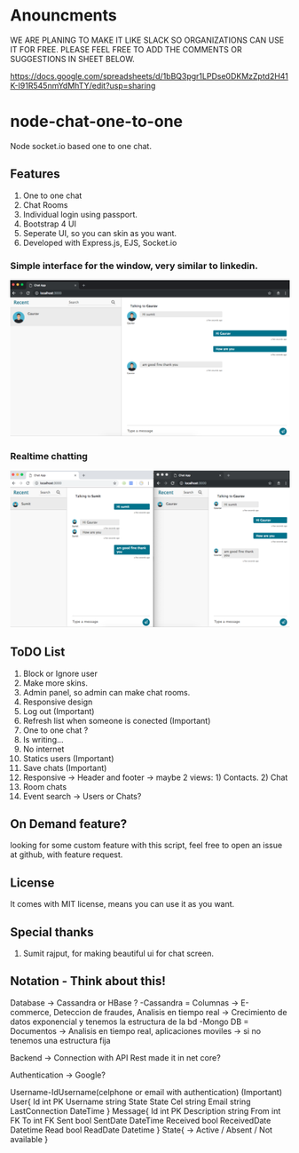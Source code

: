 # Anouncments

WE ARE PLANING TO MAKE IT LIKE SLACK SO ORGANIZATIONS CAN USE IT FOR FREE. PLEASE FEEL FREE TO ADD THE COMMENTS OR SUGGESTIONS IN SHEET BELOW.

https://docs.google.com/spreadsheets/d/1bBQ3pgr1LPDse0DKMzZptd2H41K-I91R545nmYdMhTY/edit?usp=sharing

# node-chat-one-to-one
Node socket.io based one to one chat.


## Features
 1. One to one chat 
 2. Chat Rooms
 3. Individual login using passport.
 4. Bootstrap 4 UI
 5. Seperate UI, so you can skin as you want.
 6. Developed with Express.js, EJS, Socket.io

### Simple interface for the window, very similar to linkedin.
![Interface](singlewindow.png)

### Realtime chatting 
![Interface](bothwindow.png)


## ToDO List
 1. Block or Ignore user
 2. Make more skins.
 3. Admin panel, so admin can make chat rooms.
 4. Responsive design
 5. Log out (Important)
 6. Refresh list when someone is conected (Important)
 7. One to one chat ?
 8. Is writing...
 9. No internet
 10. Statics users (Important)
 11. Save chats (Important)
 12. Responsive -> Header and footer -> maybe 2 views: 1) Contacts. 2) Chat
 13. Room chats
 14. Event search -> Users or Chats?

## On Demand feature?
 looking for some custom feature with this script, feel free to open an issue at github, with feature request.


## License
 It comes with MIT license, means you can use it as you want.

## Special thanks
1. Sumit rajput, for making beautiful ui for chat screen. 


## Notation - Think about this!

Database -> Cassandra or HBase ?
-Cassandra = Columnas -> E-commerce, Deteccion de fraudes, Analisis en tiempo real -> Crecimiento de datos exponencial y tenemos la estructura de la bd
-Mongo DB = Documentos -> Analisis en tiempo real, aplicaciones moviles -> si no tenemos una estructura fija


Backend -> Connection with API Rest made it in net core?

Authentication -> Google? 

Username-IdUsername(celphone or email with authentication) (Important)
User{
    Id int PK
    Username string
    State State
    Cel string 
    Email string 
    LastConnection DateTime
}
Message{
    Id int PK
    Description string
    From int FK
    To int FK
    Sent bool
    SentDate DateTime
    Received bool
    ReceivedDate Datetime 
    Read bool
    ReadDate Datetime
}
State{
    -> Active / Absent / Not available
}
